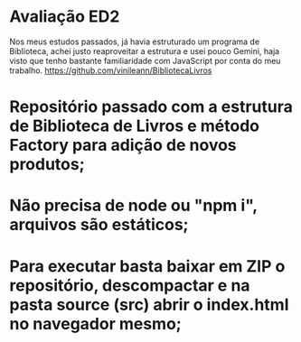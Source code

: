 # Avaliação ED2
Nos meus estudos passados, já havia estruturado um programa de Biblioteca, achei justo reaproveitar a estrutura e usei pouco Gemini, haja visto que tenho bastante familiaridade com JavaScript por conta do meu trabalho.
https://github.com/vinileann/BibliotecaLivros
# Repositório passado com a estrutura de Biblioteca de Livros e método Factory para adição de novos produtos;
# Não precisa de node ou "npm i", arquivos são estáticos;
# Para executar basta baixar em ZIP o repositório, descompactar e na pasta source (src) abrir o index.html no navegador mesmo;
